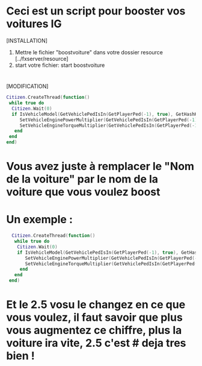 # Ceci est un script pour booster vos voitures IG
[INSTALLATION]
1) Mettre le fichier "boostvoiture" dans votre dossier resource [../fxserver/resource]
2) start votre fichier: start boostvoiture

# ########################################################################
[MODIFICATION]
  ```lua
  Citizen.CreateThread(function()
   while true do
    Citizen.Wait(0)
    if IsVehicleModel(GetVehiclePedIsIn(GetPlayerPed(-1), true), GetHashKey("Nom de la voiture")) then
       SetVehicleEnginePowerMultiplier(GetVehiclePedIsIn(GetPlayerPed(-1), true), 2.5)
       SetVehicleEngineTorqueMultiplier(GetVehiclePedIsIn(GetPlayerPed(-1), true), 2.5)
     end
   end
 end)
 ```
# Vous avez juste à remplacer le "Nom de la voiture" par le nom de la voiture que vous voulez boost
# Un exemple :
```lua
  Citizen.CreateThread(function()
   while true do
    Citizen.Wait(0)
    if IsVehicleModel(GetVehiclePedIsIn(GetPlayerPed(-1), true), GetHashKey("t20")) then
       SetVehicleEnginePowerMultiplier(GetVehiclePedIsIn(GetPlayerPed(-1), true), 2.5)
       SetVehicleEngineTorqueMultiplier(GetVehiclePedIsIn(GetPlayerPed(-1), true), 2.5)
     end
   end
 end)
 ```
 
# Et le 2.5 vosu le changez en ce que vous voulez, il faut savoir que plus vous augmentez ce chiffre, plus la voiture ira vite, 2.5 c'est # deja tres bien !
